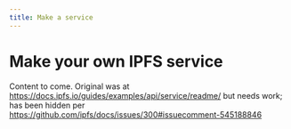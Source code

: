 ```yaml
---
title: Make a service
---
```


# Make your own IPFS service

Content to come. Original was at https://docs.ipfs.io/guides/examples/api/service/readme/ but needs work; has been hidden per https://github.com/ipfs/docs/issues/300#issuecomment-545188846
